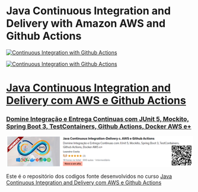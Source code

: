 # Java Continuous Integration and Delivery with Amazon AWS and Github Actions

[![Continuous Integration with Github Actions](https://github.com/leandrocgsi/java-continuous-integration-and-delivery-with-aws/actions/workflows/continuous-integration.yml/badge.svg)](https://github.com/leandrocgsi/java-continuous-integration-and-delivery-with-aws/actions/workflows/continuous-integration.yml)

[![Continuous Integration with Github Actions](https://github.com/leandrocgsi/java-continuous-integration-and-delivery-with-azure/actions/workflows/continuous-integration.yml/badge.svg)](https://github.com/leandrocgsi/java-continuous-integration-and-delivery-with-azure/actions/workflows/continuous-integration.yml)

# [Java Continuous Integration and Delivery com AWS e Github Actions](https://www.udemy.com/course/java-continuous-integration-continuous-delivery-aws-e-github-actions/?couponCode=LAUNCH_CDCD_JAVA)
### [Domine Integração e Entrega Continuas com JUnit 5, Mockito, Spring Boot 3, TestContainers, Github Actions, Docker AWS e+](https://www.udemy.com/course/java-continuous-integration-continuous-delivery-aws-e-github-actions/?couponCode=LAUNCH_CDCD_JAVA)

[![Image](https://github.com/leandrocgsi/RestWithSpringBootUdemy/blob/master/Images/25_CICD_JavaAzure.png?raw=true "Java Continuous Integration and Delivery com AWS e Github Actions")](https://www.udemy.com/course/java-continuous-integration-continuous-delivery-aws-e-github-actions/?couponCode=LAUNCH_CDCD_JAVA)

Este é o repositório dos codigos fonte desenvolvidos no curso [Java Continuous Integration and Delivery com AWS e Github Actions](https://www.udemy.com/course/java-continuous-integration-continuous-delivery-aws-e-github-actions/?couponCode=LAUNCH_CDCD_JAVA)
